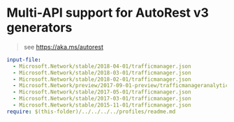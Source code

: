 # Multi-API support for AutoRest v3 generators

> see https://aka.ms/autorest

``` yaml $(enable-multi-api)
input-file:
  - Microsoft.Network/stable/2018-04-01/trafficmanager.json
  - Microsoft.Network/stable/2018-03-01/trafficmanager.json
  - Microsoft.Network/stable/2018-02-01/trafficmanager.json
  - Microsoft.Network/preview/2017-09-01-preview/trafficmanageranalytics.json
  - Microsoft.Network/stable/2017-05-01/trafficmanager.json
  - Microsoft.Network/stable/2017-03-01/trafficmanager.json
  - Microsoft.Network/stable/2015-11-01/trafficmanager.json
require: $(this-folder)/../../../../profiles/readme.md
```
